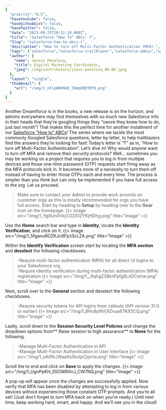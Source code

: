```yaml
---
{
  "priority":"0.5",
  "haveYoutube": false,
  "haveGithubGist": false,
  "haveTwitter": false,
  "date": "2023-09-25T20:31:19.000Z",
  "title": "Salesforce “How To” ABCs: T",
  "Slug": "salesforce-how-to-abcs-t",
  "description": "How to turn off Multi-Factor Authentication (MFA).",
  "tags": ["salesforce","salesforce-trailblazer","salesforce-admin","salesforce-how-to-abcs","salesforce-how-to"],
  "author": {
    "name": Jessie Penaloza,
    "title": Digital Marketing Coordinator,
    "jpeg": /img/contributors/jesus-penaloza_88-88.jpeg
  },
  "layout": "single",
  "thumbnail": {
    "url": "/img/1_nFipWKKNX0_TbWq8REYRfQ.png"
  }
}
---
```

Another Dreamforce is in the books, a new release is on the horizon, and admins everywhere may find themselves with so much new Salesforce info in their heads that they’re googling things they “swore they knew how to do, just last month”!
That makes this the perfect time for another installment of our [Salesforce “How to” ABCs](https://medium.com/tag/salesforce-how-to-abcs)! The series where we tackle the most commonly Googled Salesforce questions, letter by letter, to help trailblazers find the answers they’re looking for fast!
Today’s letter is “T” as in, “How to turn off Multi-Factor Authentication”. Let’s dive in!
Why would anyone want to turn off MFA and remove their security protocols? Well… sometimes you may be working on a project that requires you to log in from multiple devices and those one-time password (OTP) requests start firing away as the MFA protocols kick in. It becomes more of a necessity to turn them off instead of having to enter those OTPs each and every time.
The process is simpler than you think but can only be implemented if you have full access to the org. Let us proceed.

> Make sure to contact your Admin to provide work arounds on customer orgs as this is mostly recommended for orgs you have full access.
Start by heading to <strong>Setup</strong> by heading over to the <strong>Gear</strong> icon on the homepage.
{{< image src="/img/1_Yg0Un0VkjCOZS1ZYKjHDhg.png" title="Image" >}}

Use the <strong>Home</strong> search bar and type in **Identity**, locate the <strong>Identity Verification</strong>, and click on it.
{{< image src="/img/1_5fganuROZKJc8Fjct3cLZA.png" title="Image" >}}

Within the <strong>Identify Verification</strong> screen start by locating the <strong>MFA section</strong> and <strong>deselect</strong> the following checkboxes.

> -Require multi-factor authentication (MFA) for all direct UI logins to your Salesforoce org  
>-Require identity verification during multi-factor authentication (MFA) registration
{{< image src="/img/1__9qhgZ38knFpfg8LsDCsmw.png" title="Image" >}}

Next, scroll over to the <strong>General</strong> section and deselect the following checkboxes.

> -Require security tokens for API logins from callouts (API version 31.0 or earlier)
{{< image src="/img/1_8Hu8pNVj1IZnua67Klf3CQ.png" title="Image" >}}

Lastly, scroll down to the <strong>Session Security Level Policies</strong> and change the dropdown options from** Raise session to high assurance** to <strong>None</strong> for the following.

> -Manage Multi-Factor Authentication in API  
>-Manage Multi-Factor Authentication in User Interface
{{< image src="/img/1_oA0fkJWaaXs5kxIpCjqctw.png" title="Image" >}}

Scroll the to end and click on <strong>Save</strong> to apply the changes.
{{< image src="/img/1_UgnPpKH_05OWRXnJ_CW7NQ.png" title="Image" >}}

A pop-up will appear once the changes are successfully applied. Now verify that MFA has been disabled by attempting to log in from various devices without experiencing those constant OTP prompts.
And you’re all set! (Just don’t forget to turn MFA back on when you’re ready.)
Until next time, keep working hard, smart, and happy. And we’ll see you in the cloud!
